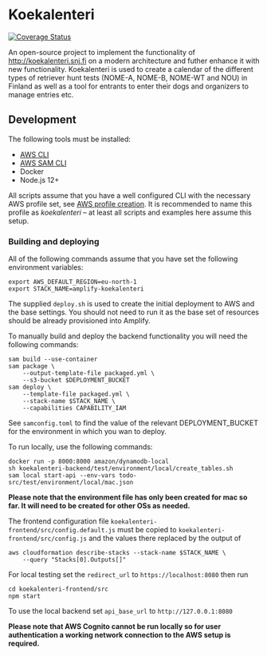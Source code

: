 # Koekalenteri

[![Coverage Status](https://coveralls.io/repos/github/koekalenteri/koekalenteri/badge.svg)](https://coveralls.io/github/koekalenteri/koekalenteri)

An open-source project to implement the functionality of <http://koekalenteri.snj.fi> on a modern architecture and futher enhance it with new functionality. Koekalenteri is used to create a calendar of the different types of retriever hunt tests (NOME-A, NOME-B, NOME-WT and NOU) in Finland as well as a tool for entrants to enter their dogs and organizers to manage entries etc.

## Development

The following tools must be installed:

* [AWS CLI](https://aws.amazon.com/cli/)
* [AWS SAM CLI](https://docs.aws.amazon.com/serverless-application-model/latest/developerguide/what-is-sam.html)
* Docker
* Node.js 12+

All scripts assume that you have a well configured CLI with the necessary AWS profile set, see [AWS profile creation](https://docs.aws.amazon.com/cli/latest/userguide/cli-configure-profiles.html). It is recommended to name this profile as *koekalenteri* – at least all scripts and examples here assume this setup.

### Building and deploying

All of the following commands assume that you have set the following environment variables:

    export AWS_DEFAULT_REGION=eu-north-1
    export STACK_NAME=amplify-koekalenteri

The supplied ```deploy.sh``` is used to create the initial deployment to AWS and the base settings. You should not need to run it as the base set of resources should be already provisioned into Amplify.

To manually build and deploy the backend functionality you will need the following commands:

    sam build --use-container
    sam package \
        --output-template-file packaged.yml \
        --s3-bucket $DEPLOYMENT_BUCKET
    sam deploy \
        --template-file packaged.yml \
        --stack-name $STACK_NAME \
        --capabilities CAPABILITY_IAM

See ```samconfig.toml``` to find the value of the relevant DEPLOYMENT_BUCKET for the environment in which you wan to deploy.

To run locally, use the following commands:

    docker run -p 8000:8000 amazon/dynamodb-local
    sh koekalenteri-backend/test/environment/local/create_tables.sh
    sam local start-api --env-vars todo-src/test/environment/local/mac.json

**Please note that the environment file has only been created for mac so far. It will need to be created for other OSs as needed.**

The frontend configuration file ```koekalenteri-frontend/src/config.default.js``` must be copied to ```koekalenteri-frontend/src/config.js``` and the values there replaced by the output of

    aws cloudformation describe-stacks --stack-name $STACK_NAME \
        --query "Stacks[0].Outputs[]"

For local testing set the ```redirect_url``` to ```https://localhost:8080``` then run

    cd koekalenteri-frontend/src
    npm start

To use the local backend set ```api_base_url``` to ```http://127.0.0.1:8080```

**Please note that AWS Cognito cannot be run locally so for user authentication a working network connection to the AWS setup is required.**
